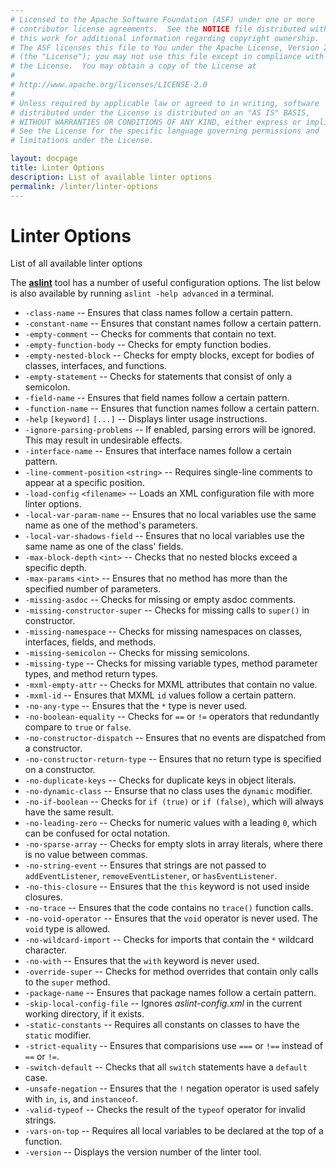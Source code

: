 ```yaml
---
# Licensed to the Apache Software Foundation (ASF) under one or more
# contributor license agreements.  See the NOTICE file distributed with
# this work for additional information regarding copyright ownership.
# The ASF licenses this file to You under the Apache License, Version 2.0
# (the "License"); you may not use this file except in compliance with
# the License.  You may obtain a copy of the License at
# 
# http://www.apache.org/licenses/LICENSE-2.0
# 
# Unless required by applicable law or agreed to in writing, software
# distributed under the License is distributed on an "AS IS" BASIS,
# WITHOUT WARRANTIES OR CONDITIONS OF ANY KIND, either express or implied.
# See the License for the specific language governing permissions and
# limitations under the License.

layout: docpage
title: Linter Options
description: List of available linter options
permalink: /linter/linter-options
---
```


# Linter Options

List of all available linter options

The [**aslint**](linter) tool has a number of useful configuration options. The list below is also available by running `aslint -help advanced` in a terminal.

- `-class-name` -- Ensures that class names follow a certain pattern.
- `-constant-name` -- Ensures that constant names follow a certain pattern.
- `-empty-comment` -- Checks for comments that contain no text.
- `-empty-function-body` -- Checks for empty function bodies.
- `-empty-nested-block` -- Checks for empty blocks, except for bodies of classes, interfaces, and functions.
- `-empty-statement` -- Checks for statements that consist of only a semicolon.
- `-field-name` -- Ensures that field names follow a certain pattern.
- `-function-name` -- Ensures that function names follow a certain pattern.
- `-help` `[keyword]` `[...]` -- Displays linter usage instructions.
- `-ignore-parsing-problems` -- If enabled, parsing errors will be ignored. This may result in undesirable effects.
- `-interface-name` -- Ensures that interface names follow a certain pattern.
- `-line-comment-position` `<string>` -- Requires single-line comments to appear at a specific position.
- `-load-config` `<filename>` -- Loads an XML configuration file with more linter options.
- `-local-var-param-name` -- Ensures that no local variables use the same name as one of the method's parameters.
- `-local-var-shadows-field` -- Ensures that no local variables use the same name as one of the class' fields.
- `-max-block-depth` `<int>` -- Checks that no nested blocks exceed a specific depth.
- `-max-params` `<int>` -- Ensures that no method has more than the specified number of parameters.
- `-missing-asdoc` -- Checks for missing or empty asdoc comments.
- `-missing-constructor-super` -- Checks for missing calls to `super()` in constructor.
- `-missing-namespace` -- Checks for missing namespaces on classes, interfaces, fields, and methods.
- `-missing-semicolon` -- Checks for missing semicolons.
- `-missing-type` -- Checks for missing variable types, method parameter types, and method return types.
- `-mxml-empty-attr` --  Checks for MXML attributes that contain no value.
- `-mxml-id` -- Ensures that MXML `id` values follow a certain pattern.
- `-no-any-type` -- Ensures that the `*` type is never used.
- `-no-boolean-equality` -- Checks for `==` or `!=` operators that redundantly compare to `true` or `false`.
- `-no-constructor-dispatch` -- Ensures that no events are dispatched from a constructor.
- `-no-constructor-return-type` -- Ensures that no return type is specified on a constructor.
- `-no-duplicate-keys` -- Checks for duplicate keys in object literals.
- `-no-dynamic-class` -- Ensurse that no class uses the `dynamic` modifier.
- `-no-if-boolean` -- Checks for `if (true)` or `if (false)`, which will always have the same result.
- `-no-leading-zero` -- Checks for numeric values with a leading `0`, which can be confused for octal notation.
- `-no-sparse-array` -- Checks for empty slots in array literals, where there is no value between commas.
- `-no-string-event` -- Ensures that strings are not passed to `addEventListener`, `removeEventListener`, or `hasEventListener`.
- `-no-this-closure` -- Ensures that the `this` keyword is not used inside closures.
- `-no-trace` -- Ensures that the code contains no `trace()` function calls.
- `-no-void-operator` -- Ensures that the `void` operator is never used. The `void` type is allowed.
- `-no-wildcard-import` -- Checks for imports that contain the `*` wildcard character.
- `-no-with` -- Ensures that the `with` keyword is never used.
- `-override-super` -- Checks for method overrides that contain only calls to the `super` method.
- `-package-name` -- Ensures that package names follow a certain pattern.
- `-skip-local-config-file` -- Ignores _aslint-config.xml_ in the current working directory, if it exists.
- `-static-constants` -- Requires all constants on classes to have the `static` modifier.
- `-strict-equality` -- Ensures that comparisions use `===` or `!==` instead of `==` or `!=`.
- `-switch-default` -- Checks that all `switch` statements have a `default` case.
- `-unsafe-negation` -- Ensures that the `!` negation operator is used safely with `in`, `is`, and `instanceof`.
- `-valid-typeof` -- Checks the result of the `typeof` operator for invalid strings.
- `-vars-on-top` -- Requires all local variables to be declared at the top of a function.
- `-version` -- Displays the version number of the linter tool.